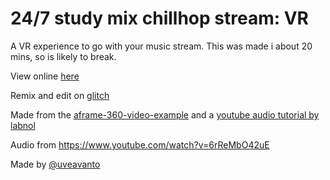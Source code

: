 # 24/7 study mix chillhop stream: VR

A VR experience to go with your music stream. 
This was made i about 20 mins, so is likely to break. 

View online [here](https://24-7-lofi-hip-hop-radio-beats-to-study-chill-relax-vr.glitch.me)

Remix and edit on [glitch](https://glitch.com/edit/#!/24-7-lofi-hip-hop-radio-beats-to-study-chill-relax-vr)

Made from the [aframe-360-video-example](//aframe-360-video-example.glitch.me/) and a [youtube audio tutorial by labnol](https://www.labnol.org/internet/youtube-audio-player/26740/)

Audio from https://www.youtube.com/watch?v=6rReMbO42uE

Made by [@uveavanto](https://twitter.com/uveavanto)


